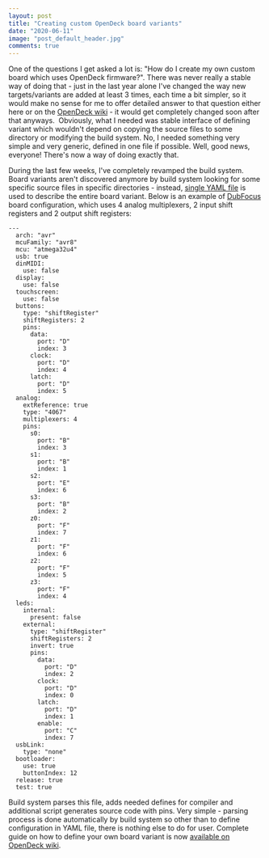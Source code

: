 ```yaml
---
layout: post
title: "Creating custom OpenDeck board variants"
date: "2020-06-11"
image: "post_default_header.jpg"
comments: true
---
```


One of the questions I get asked a lot is: "How do I create my own custom board which uses OpenDeck firmware?". There was never really a stable way of doing that - just in the last year alone I've changed the way new targets/variants are added at least 3 times, each time a bit simpler, so it would make no sense for me to offer detailed answer to that question either here or on the [OpenDeck wiki](https://github.com/shanteacontrols/OpenDeck/wiki) - it would get completely changed soon after that anyways.  Obviously, what I needed was stable interface of defining variant which wouldn't depend on copying the source files to some directory or modifying the build system. No, I needed something very simple and very generic, defined in one file if possible. Well, good news, everyone! There's now a way of doing exactly that.

During the last few weeks, I've completely revamped the build system. Board variants aren't discovered anymore by build system looking for some specific source files in specific directories - instead, [single YAML file](https://github.com/shanteacontrols/OpenDeck/tree/master/targets) is used to describe the entire board variant. Below is an example of [DubFocus](https://shanteacontrols.wpcomstaging.com/2019/08/06/building-dubfocus-controllers/) board configuration, which uses 4 analog multiplexers, 2 input shift registers and 2 output shift registers:

```
---
  arch: "avr"
  mcuFamily: "avr8"
  mcu: "atmega32u4"
  usb: true
  dinMIDI:
    use: false
  display:
    use: false
  touchscreen:
    use: false
  buttons:
    type: "shiftRegister"
    shiftRegisters: 2
    pins:
      data:
        port: "D"
        index: 3
      clock:
        port: "D"
        index: 4
      latch:
        port: "D"
        index: 5
  analog:
    extReference: true
    type: "4067"
    multiplexers: 4
    pins:
      s0:
        port: "B"
        index: 3
      s1:
        port: "B"
        index: 1
      s2:
        port: "E"
        index: 6
      s3:
        port: "B"
        index: 2
      z0:
        port: "F"
        index: 7
      z1:
        port: "F"
        index: 6
      z2:
        port: "F"
        index: 5
      z3:
        port: "F"
        index: 4
  leds:
    internal:
      present: false
    external:
      type: "shiftRegister"
      shiftRegisters: 2
      invert: true
      pins:
        data:
          port: "D"
          index: 2
        clock:
          port: "D"
          index: 0
        latch:
          port: "D"
          index: 1
        enable:
          port: "C"
          index: 7
  usbLink:
    type: "none"
  bootloader:
    use: true
    buttonIndex: 12
  release: true
  test: true
```

Build system parses this file, adds needed defines for compiler and additional script generates source code with pins. Very simple - parsing process is done automatically by build system so other than to define configuration in YAML file, there is nothing else to do for user. Complete guide on how to define your own board variant is now [available on OpenDeck wiki](https://github.com/shanteacontrols/OpenDeck/wiki/Creating-custom-board-variant).

